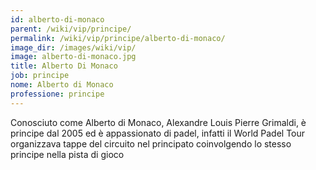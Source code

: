 ```yaml
---
id: alberto-di-monaco
parent: /wiki/vip/principe/
permalink: /wiki/vip/principe/alberto-di-monaco/
image_dir: /images/wiki/vip/
image: alberto-di-monaco.jpg
title: Alberto Di Monaco
job: principe
nome: Alberto di Monaco
professione: principe
---
```

Conosciuto come Alberto di Monaco, Alexandre Louis Pierre Grimaldi, è principe dal 2005 ed è appassionato di padel, infatti il World Padel Tour organizzava tappe del circuito nel principato coinvolgendo lo stesso principe nella pista di gioco